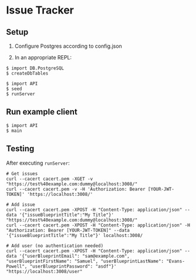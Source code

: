 # Issue Tracker

## Setup

1. Configure Postgres according to config.json

2. In an appropriate REPL:

```
$ import DB.PostgreSQL
$ createDbTables

$ import API
$ seed
$ runServer
```

## Run example client

```
$ import API
$ main
```

## Testing
After executing `runServer`:

```
# Get issues
curl --cacert cacert.pem -XGET -v "https://test%40example.com:dummy@localhost:3008/"
curl --cacert cacert.pem -v -H 'Authorization: Bearer [YOUR-JWT-TOKEN]' 'https://localhost:3008/'

# Add issue
curl --cacert cacert.pem -XPOST -H "Content-Type: application/json" --data '{"issueBlueprintTitle":"My Title"}' "https://test%40example.com:dummy@localhost:3008/"
curl --cacert cacert.pem -XPOST -H "Content-Type: application/json" -H "Authorization: Bearer [YOUR-JWT-TOKEN]" --data '{"issueBlueprintTitle":"My Title"}' localhost:3008/

# Add user (no authentication needed)
curl --cacert cacert.pem -XPOST -H "Content-Type: application/json" --data '{"userBlueprintEmail": "sam@example.com", "userBlueprintFirstName": "Samuel", "userBlueprintLastName": "Evans-Powell", "userBlueprintPassword": "asdf"}' "https://localhost:3008/user"
```
